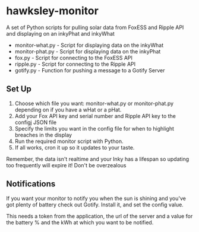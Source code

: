 # hawksley-monitor
A set of Python scripts for pulling solar data from FoxESS and Ripple API and displaying on an inkyPhat and inkyWhat

+ monitor-what.py - Script for displaying data on the inkyWhat
+ monitor-phat.py - Script for displaying data on the inkyPhat
+ fox.py - Script for connecting to the FoxESS API
+ ripple.py - Script for connecting to the Ripple API
+ gotify.py - Function for pushing a message to a Gotify Server

## Set Up
1. Choose which file you want:  monitor-what.py or monitor-phat.py depending on if you have a wHat or a pHat.
2. Add your Fox API key and serial number and Ripple API key to the configj JSON file
3. Specify the limits you want in the config file for when to highlight breaches in the display
4. Run the required monitor script with Python.
5. If all works, cron it up so it updates to your taste.

Remember, the data isn't realtime and your Inky has a lifespan so updating too frequently will expire it!  Don't be overzealous

## Notifications
If you want your monitor to notify you when the sun is shining and you've got plenty of battery check out Gotify.  Install it, and set the config value.  

This needs a token from the application, the url of the server and a value for the battery % and the kWh at which you want to be notified.
  